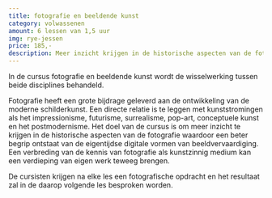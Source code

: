```yaml
---
title: fotografie en beeldende kunst
category: volwassenen
amount: 6 lessen van 1,5 uur
img: rye-jessen
price: 185,-
description: Meer inzicht krijgen in de historische aspecten van de fotografie waardoor een beter begrip ontstaat van de eigentijdse digitale vormen van beeldvervaardiging.
---
```


In de cursus fotografie en beeldende kunst wordt de wisselwerking tussen beide disciplines behandeld. 

Fotografie heeft een grote bijdrage geleverd aan de ontwikkeling van de moderne schilderkunst. Een directe relatie is te leggen met kunststromingen als het impressionisme, futurisme, surrealisme, pop-art, conceptuele kunst en het postmodernisme.
Het doel van de cursus is om meer inzicht te krijgen in de historische aspecten van de fotografie waardoor een beter begrip ontstaat van de eigentijdse digitale vormen van beeldvervaardiging. Een verbreding van de kennis van fotografie als kunstzinnig medium kan een verdieping van eigen werk teweeg brengen. 

De cursisten krijgen na elke les een fotografische opdracht en het resultaat zal in de daarop volgende les besproken worden.